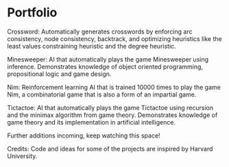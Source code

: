 # Portfolio

Crossword: Automatically generates crosswords by enforcing arc consistency, node consistency, backtrack, and optimizing heuristics like the least values constraining heuristic and the degree heuristic.

Minesweeper: AI that automatically plays the game Minesweeper using inference. Demonstrates knowledge of object oriented programming, propositional logic and game design.

Nim: Reinforcement learning AI that is trained 10000 times to play the game Nim, a combinatorial game that is also a form of an impartial game.

Tictactoe: AI that automatically plays the game Tictactoe using recursion and the minimax algorithm from game theory. Demonstrates knowledge of game theory and its implementation in artificial intelligence.

Further additions incoming, keep watching this space!

Credits:
Code and ideas for some of the projects are inspired by Harvard University.
